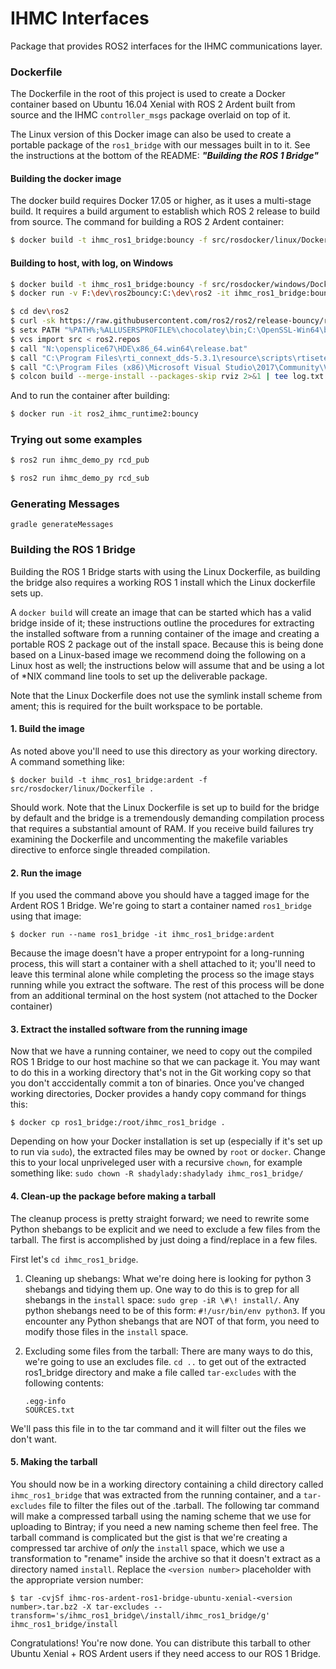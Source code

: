 # IHMC Interfaces

Package that provides ROS2 interfaces for the IHMC communications layer.

### Dockerfile

The Dockerfile in the root of this project is used to create a Docker container based on Ubuntu 16.04 Xenial with ROS 2 Ardent
built from source and the IHMC `controller_msgs` package overlaid on top of it.

The Linux version of this Docker image can also be used to create a portable package of the `ros1_bridge` with our messages built in to it. See the instructions
at the bottom of the README: ***"Building the ROS 1 Bridge"***

#### Building the docker image

The docker build requires Docker 17.05 or higher, as it uses a multi-stage build. It requires a build argument to establish which
ROS 2 release to build from source. The command for building a ROS 2 Ardent container:

```bash
$ docker build -t ihmc_ros1_bridge:bouncy -f src/rosdocker/linux/Dockerfile .
```

#### Building to host, with log, on Windows

```bash
$ docker build -t ihmc_ros1_bridge:bouncy -f src/rosdocker/windows/Dockerfile .
$ docker run -v F:\dev\ros2bouncy:C:\dev\ros2 -it ihmc_ros1_bridge:bouncy

$ cd dev\ros2
$ curl -sk https://raw.githubusercontent.com/ros2/ros2/release-bouncy/ros2.repos -o ros2.repos
$ setx PATH "%PATH%;%ALLUSERSPROFILE%\chocolatey\bin;C:\OpenSSL-Win64\bin;C:\opencv\x64\vc15\bin;C:\Program Files\Git\cmd;C:\Program Files\CMake\bin;C:\Program Files\Cppcheck"
$ vcs import src < ros2.repos
$ call "N:\opensplice67\HDE\x86_64.win64\release.bat"
$ call "C:\Program Files\rti_connext_dds-5.3.1\resource\scripts\rtisetenv_x64Win64VS2017.bat"
$ call "C:\Program Files (x86)\Microsoft Visual Studio\2017\Community\VC\Auxiliary\Build\vcvars64.bat"
$ colcon build --merge-install --packages-skip rviz 2>&1 | tee log.txt
```

And to run the container after building:

```bash
$ docker run -it ros2_ihmc_runtime2:bouncy
```

### Trying out some examples

```bash
$ ros2 run ihmc_demo_py rcd_pub
```

```bash
$ ros2 run ihmc_demo_py rcd_sub
```

### Generating Messages
`gradle generateMessages`

### Building the ROS 1 Bridge

Building the ROS 1 Bridge starts with using the Linux Dockerfile, as building the bridge also requires a working ROS 1 install which the Linux dockerfile sets up.

A `docker build` will create an image that can be started which has a valid bridge inside of it; these instructions outline the procedures for extracting the installed software from a running container of the image and creating a portable ROS 2 package out of the install space.
Because this is being done based on a Linux-based image we recommend doing the following on a Linux host as well; the instructions below will assume that and be using a lot of \*NIX command line tools to set up the deliverable package.

Note that the Linux Dockerfile does not use the symlink install scheme from ament; this is required for the built workspace to be portable.

#### 1. Build the image

As noted above you'll need to use this directory as your working directory. A command something like:

    $ docker build -t ihmc_ros1_bridge:ardent -f src/rosdocker/linux/Dockerfile .
    
Should work. Note that the Linux Dockerfile is set up to build for the bridge by default and the bridge is a tremendously demanding compilation process that requires a substantial amount of RAM. If you receive build failures try
examining the Dockerfile and uncommenting the makefile variables directive to enforce single threaded compilation.

#### 2. Run the image

If you used the command above you should have a tagged image for the Ardent ROS 1 Bridge. We're going to start a container named `ros1_bridge` using that image:

    $ docker run --name ros1_bridge -it ihmc_ros1_bridge:ardent
    
Because the image doesn't have a proper entrypoint for a long-running process, this will start a container with a shell attached to it; you'll need to leave this terminal alone while completing the process so the image stays running while you extract the software. The rest of this process will be done from an additional terminal on the host system (not attached to the Docker container)

#### 3. Extract the installed software from the running image

Now that we have a running container, we need to copy out the compiled ROS 1 Bridge to our host machine so that we can package it. You may want to do this in a working directory that's not in the Git working copy so that you don't acccidentally commit a ton of binaries.
Once you've changed working directories, Docker provides a handy copy command for things this:

    $ docker cp ros1_bridge:/root/ihmc_ros1_bridge .
    
Depending on how your Docker installation is set up (especially if it's set up to run via `sudo`), the extracted files may be owned by `root` or `docker`.
Change this to your local unpriveleged user with a recursive `chown`, for example something like: `sudo chown -R shadylady:shadylady ihmc_ros1_bridge/`

#### 4. Clean-up the package before making a tarball

The cleanup process is pretty straight forward; we need to rewrite some Python shebangs to be explicit and we need to exclude a few files from the tarball. The first is accomplished by just doing a find/replace in a few files.

First let's `cd ihmc_ros1_bridge`.

1. Cleaning up shebangs: What we're doing here is looking for python 3 shebangs and tidying them up. One way to do this is to grep for all shebangs in the `install` space: `sudo grep -iR \#\! install/`.
Any python shebangs need to be of this form: `#!/usr/bin/env python3`. If you encounter any Python shebangs that are NOT of that form, you need to modify those files in the `install` space.

2. Excluding some files from the tarball: There are many ways to do this, we're going to use an excludes file. `cd ..` to get out of the extracted ros1_bridge directory and make a file called `tar-excludes` with the following contents:
    
    ```
    .egg-info
    SOURCES.txt
    ```
    
We'll pass this file in to the tar command and it will filter out the files we don't want.

#### 5. Making the tarball

You should now be in a working directory containing a child directory called `ihmc_ros1_bridge` that was extracted from the running container, and a `tar-excludes` file to filter the files out of the .tarball. The following tar command will make a compressed
tarball using the naming scheme that we use for uploading to Bintray; if you need a new naming scheme then feel free. The tarball command is complicated but the gist is that we're creating a compressed tar archive of *only* the `install` space, which we use
a transformation to "rename" inside the archive so that it doesn't extract as a directory named `install`. Replace the `<version number>` placeholder with the appropriate version number:

    $ tar -cvjSf ihmc-ros-ardent-ros1-bridge-ubuntu-xenial-<version number>.tar.bz2 -X tar-excludes --transform='s/ihmc_ros1_bridge\/install/ihmc_ros1_bridge/g' ihmc_ros1_bridge/install
    
Congratulations! You're now done. You can distribute this tarball to other Ubuntu Xenial + ROS Ardent users if they need access to our ROS 1 Bridge.


